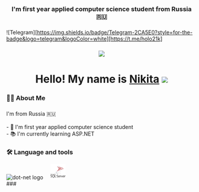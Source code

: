 
<h3 align="center">I'm first year applied computer science student from Russia 🇷🇺</h3>

###

![Telegram][https://img.shields.io/badge/Telegram-2CA5E0?style=for-the-badge&logo=telegram&logoColor=white][https://t.me/holo21k]

###

<div align="center">
  <img src="https://visitor-badge.laobi.icu/badge?page_id=maurodesouza.maurodesouza&"  />
</div>

###

<h1 align="center">Hello! My name is <a href="https://t.me/holo21k" target="_blank">Nikita</a> 
<img src="https://github.com/blackcater/blackcater/raw/main/images/Hi.gif" height="32"/></h1>

###

<h3 align="left">👩‍💻  About Me</h3>

###

<p align="left">I'm from Russia 🇷🇺 <br><br>- 🔭 I'm first year applied computer science student<br>- 📚 I'm currently learning ASP.NET</p>

###

<h3 align="left">🛠 Language and tools</h3>

<div align="left">
  <img src="https://cdn.jsdelivr.net/gh/devicons/devicon/icons/dot-net/dot-net-plain-wordmark.svg" height="40" alt="dot-net logo"  />
  <img width="12" />
  <img src="https://github.com/devicons/devicon/blob/v2.16.0/icons/microsoftsqlserver/microsoftsqlserver-original-wordmark.svg" height="40" alt="mssql logo"  />
  <img width="12" />
</div>
###

